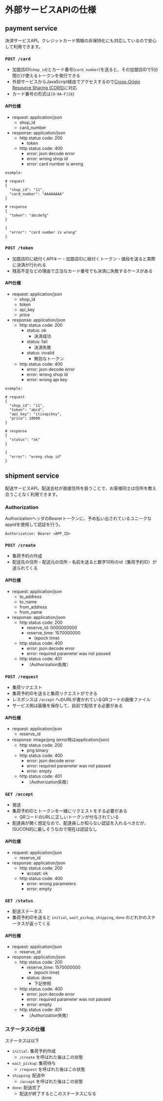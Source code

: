 # 外部サービスAPIの仕様

## payment service

決済サービスAPI。クレジットカード情報の非保持化にも対応しているので安心して利用できます。


### `POST /card`

* 加盟店ID(`shop_id`)とカード番号(`card_number`)を送ると、その加盟店IDで5分間だけ使えるトークンを発行できる
* 外部サービスからJavaScript経由でアクセスするので[Cross-Origin Resource Sharing (CORS)](https://developer.mozilla.org/en-US/docs/Web/HTTP/CORS)に対応
* カード番号の形式は`[0-9A-F]{8}`

#### API仕様

- request: application/json
  - shop_id
  - card_number
- response: application/json
  - http status code: 200
    - token
  - http status code: 400
    - error: json decode error
    - error: wrong shop id
    - error: card number is wrong

```
example:

# request
{
  "shop_id": "11",
  "card_number": "AAAAAAAA"
}

# response
{
  "token": "abcdefg"
}

{
  "error": "card number is wrong"
}
```

### `POST /token`

* 加盟店IDに紐付くAPIキー・加盟店IDに紐付くトークン・値段を送ると実際に決済が行われる
* 残高不足などの理由で正当なカード番号でも決済に失敗するケースがある

#### API仕様

- request: application/json
  - shop_id
  - token
  - api_key
  - price
- response: application/json
  - http status code: 200
    - status: ok
      - 決済成功
    - status: fail
      - 決済失敗
    - status: invalid
      - 無効なトークン
  - http status code: 400
    - error: json decode error
    - error: wrong shop id
    - error: wrong api key

```
example:

# request
{
  "shop_id": "11",
  "token": "abcd",
  "api_key": "itisapikey",
  "price": 10000
}

# response
{
  "status": "ok"
}

{
  "error": "wrong shop id"
}
```

## shipment service

配送サービスAPI。配送会社が直接住所を扱うことで、お客様同士は住所を教え合うことなく利用できます。

### Authorization

AuthorizationヘッダのBearerトークンに、予め払い出されているユニークなappidを使用して認証を行う。

```
Authorization: Bearer <APP_ID>
```

### `POST /create`

* 集荷予約の作成
* 配送先の住所・配送元の住所・名前を送ると数字10桁のid（集荷予約ID）が送られてくる

#### API仕様

- request: application/json
  - to_address
  - to_name
  - from_address
  - from_name
- response: application/json
  - http status code: 200
    - reserve_id: 0000000000
    - reserve_time: 1570000000
      - (epoch time)
  - http status code: 400
    - error: json decode error
    - error: required parameter was not passed
  - http status code: 401
    - （Authorization失敗）

### `POST /request`

* 集荷リクエスト
* 集荷予約IDを送ると集荷リクエストができる
* レスポンスは `/accept` へのURLが書かれているQRコードの画像ファイル
* サービス側は画像を保存して、自前で配信する必要がある

#### API仕様

- request: application/json
  - reserve_id
- response: image/png (error時はapplication/json)
  - http status code: 200
    - png binary
  - http status code: 400
    - error: json decode error
    - error: required parameter was not passed
    - error: empty
  - http status code: 401
    - （Authorization失敗）

### `GET /accept`

* 発送
* 集荷予約IDとトークンを一緒にリクエストをする必要がある
  * QRコードのURLに正しいトークンが付与されている
* 配達員が開く想定なので、配達員しか知らない認証を入れるべきだが、ISUCON的に厳しそうなので現在は認証なし

#### API仕様

- request: application/json
  - reserve_id
- response: application/json
  - http status code: 200
    - accept: ok
  - http status code: 400
    - error: wrong parameters
    - error: empty

### `GET /status`

* 配送ステータス
* 集荷予約IDを送ると `initial`, `wait_pickup`, `shipping`, `done` のどれかのステータスが返ってくる

#### API仕様

- request: application/json
  - reserve_id
- response: application/json
  - http status code: 200
    - reserve_time: 1570000000
      - (epoch time)
    - status: done
      - 下記参照
  - http status code: 400
    - error: json decode error
    - error: required parameter was not passed
    - error: empty
  - http status code: 401
    - （Authorization失敗）

### ステータスの仕様

ステータスは以下

* `initial`: 集荷予約作成
  * `/create` を呼ばれた後はこの状態
* `wait_pickup`: 集荷待ち
  * `/request` を呼ばれた後はこの状態
* `shipping`: 配送中
  * `/accept` を呼ばれた後はこの状態
* `done`: 配送完了
  * 配送が終了するとこのステータスになる
